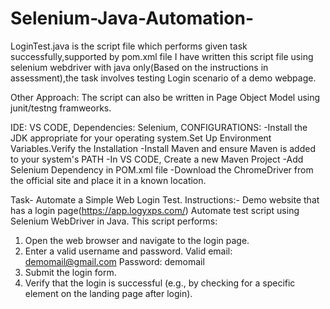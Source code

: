 # Selenium-Java-Automation-
LoginTest.java is the script file which performs given task successfully,supported by pom.xml file
I have written this script file using selenium webdriver with java only(Based on the instructions in assessment),the task involves testing Login scenario of a demo webpage.

Other Approach: The script can also be written in Page Object Model using junit/testng framweorks.

IDE: VS CODE, 
Dependencies: Selenium, 
CONFIGURATIONS:
-Install the JDK appropriate for your operating system.Set Up Environment Variables.Verify the Installation
-Install Maven and ensure Maven is added to your system's PATH
-In VS CODE, Create a new Maven Project
-Add Selenium Dependency in POM.xml file
-Download the ChromeDriver from the official site and place it in a known location.

Task- Automate a Simple Web Login Test. 
Instructions:- Demo website that has a login page(https://app.logyxps.com/)
Automate test script using Selenium WebDriver in Java. This script performs:
 1. Open the web browser and navigate to the login page.
 2. Enter a valid username and password.
 Valid email: demomail@gmail.com
 Password: demomail
 3. Submit the login form.
 4. Verify that the login is successful (e.g., by checking for a specific element on the
 landing page after login).

